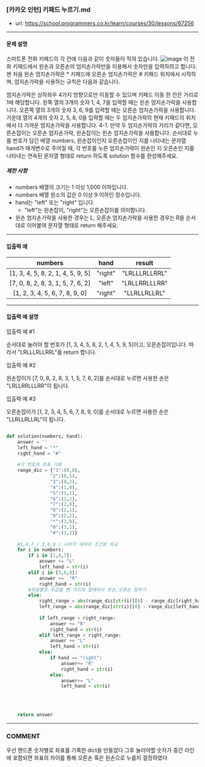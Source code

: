 ### [카카오 인턴] 키패드 누르기.md

 - url: https://school.programmers.co.kr/learn/courses/30/lessons/67256
 
 --------
 
#### 문제 설명
스마트폰 전화 키패드의 각 칸에 다음과 같이 숫자들이 적혀 있습니다.
![image](https://github.com/sungju1572/programmers/assets/70958560/e0710b86-685f-4fb7-b0b4-1dcb4a70cb84)
이 전화 키패드에서 왼손과 오른손의 엄지손가락만을 이용해서 숫자만을 입력하려고 합니다.
맨 처음 왼손 엄지손가락은 * 키패드에 오른손 엄지손가락은 # 키패드 위치에서 시작하며, 엄지손가락을 사용하는 규칙은 다음과 같습니다.

엄지손가락은 상하좌우 4가지 방향으로만 이동할 수 있으며 키패드 이동 한 칸은 거리로 1에 해당합니다.
왼쪽 열의 3개의 숫자 1, 4, 7을 입력할 때는 왼손 엄지손가락을 사용합니다.
오른쪽 열의 3개의 숫자 3, 6, 9를 입력할 때는 오른손 엄지손가락을 사용합니다.
가운데 열의 4개의 숫자 2, 5, 8, 0을 입력할 때는 두 엄지손가락의 현재 키패드의 위치에서 더 가까운 엄지손가락을 사용합니다.
4-1. 만약 두 엄지손가락의 거리가 같다면, 오른손잡이는 오른손 엄지손가락, 왼손잡이는 왼손 엄지손가락을 사용합니다.
순서대로 누를 번호가 담긴 배열 numbers, 왼손잡이인지 오른손잡이인 지를 나타내는 문자열 hand가 매개변수로 주어질 때, 각 번호를 누른 엄지손가락이 왼손인 지 오른손인 지를 나타내는 연속된 문자열 형태로 return 하도록 solution 함수를 완성해주세요.


##### 제한 사항
 - numbers 배열의 크기는 1 이상 1,000 이하입니다.
 - numbers 배열 원소의 값은 0 이상 9 이하인 정수입니다.
 - hand는 "left" 또는 "right" 입니다.
    - "left"는 왼손잡이, "right"는 오른손잡이를 의미합니다.
 - 왼손 엄지손가락을 사용한 경우는 L, 오른손 엄지손가락을 사용한 경우는 R을 순서대로 이어붙여 문자열 형태로 return 해주세요.
--------
 
#### 입출력 예
|numbers|hand|result|
|:---:|:---:|:---:|
|[1, 3, 4, 5, 8, 2, 1, 4, 5, 9, 5]|"right"|"LRLLLRLLRRL"|
|[7, 0, 8, 2, 8, 3, 1, 5, 7, 6, 2]|"left"|"LRLLRRLLLRR"|
|[1, 2, 3, 4, 5, 6, 7, 8, 9, 0]|"right"|"LLRLLRLLRL"|
 
--------

#### 입출력 예 설명
입출력 예 #1

순서대로 눌러야 할 번호가 [1, 3, 4, 5, 8, 2, 1, 4, 5, 9, 5]이고, 오른손잡이입니다.
따라서 "LRLLLRLLRRL"를 return 합니다.

입출력 예 #2

왼손잡이가 [7, 0, 8, 2, 8, 3, 1, 5, 7, 6, 2]를 순서대로 누르면 사용한 손은 "LRLLRRLLLRR"이 됩니다.

입출력 예 #3

오른손잡이가 [1, 2, 3, 4, 5, 6, 7, 8, 9, 0]를 순서대로 누르면 사용한 손은 "LLRLLRLLRL"이 됩니다.

```python

def solution(numbers, hand):
    answer = ''
    left_hand = "*"
    right_hand = "#"
    
    #각 번호의 좌표 기록
    range_dic = {"1":(0,0), 
                "2":(0,1),
                "3":(0,2),
                "4":(1,0),
                "5":(1,1),
                "6":(1,2),
                "7":(2,0),
                "8":(2,1),
                "9":(2,2),
                "*":(3,0),
                "0":(3,1),
                "#":(3,2)}
    
    #1,4,7 / 3,6,9 / 나머지 에따라 조건문 비교
    for i in numbers:
        if i in [1,4,7]:
            answer += "L"
            left_hand = str(i)
        elif i in [3,6,9]:
            answer +=  "R"
            right_hand = str(i)
        #좌표별로 두값을 뺸 거리의 합에따라 왼손,오른손 정하기
        else:
            right_range = abs(range_dic[str(i)][0] - range_dic[right_hand][0]) + abs(range_dic[str(i)][1] - range_dic[right_hand][1]) 
            left_range = abs(range_dic[str(i)][0] - range_dic[left_hand][0]) + abs(range_dic[str(i)][1] - range_dic[left_hand][1]) 
            
            if left_range > right_range:
                answer += "R"
                right_hand = str(i)
            elif left_range < right_range:
                answer += "L"
                left_hand = str(i)
            else:
                if hand == "right":
                    answer+= "R"
                    right_hand = str(i)
                else:
                    answer+= "L"
                    left_hand = str(i)
            
            
            
    
    return answer

```

------
### COMMENT
우선 핸드폰 숫자별로 좌표를 기록한 dict을 만들었다
그후 눌러야할 숫자가 중간 라인에 포함되면 좌표의 차이를 통해 오른손 혹은 왼손으로 누를지 결정하였다


